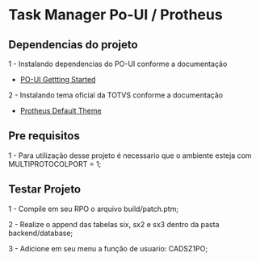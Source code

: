 # Task Manager Po-UI / Protheus

## Dependencias do projeto

1 - Instalando dependencias do PO-UI conforme a documentação

- [PO-UI Gettting Started](https://po-ui.io/guides/getting-started)

2 - Instalando tema oficial da TOTVS conforme a documentação

- [Protheus Default Theme](https://github.com/totvs/po-theme-totvs)

## Pre requisitos

1 - Para utilização desse projeto é necessario que o ambiente esteja com MULTIPROTOCOLPORT = 1;

## Testar Projeto

1 - Compile em seu RPO o arquivo build/patch.ptm;

2 - Realize o append das tabelas six, sx2 e sx3 dentro da pasta backend/database;

3 - Adicione em seu menu a função de usuario: CADSZ1PO;
